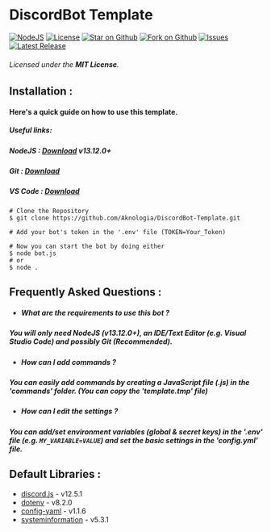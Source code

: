 # DiscordBot Template 
[![NodeJS](https://img.shields.io/badge/NodeJS->%3D%2013.12.0-green.svg)](https://nodejs.org/en/download)
[![License](https://img.shields.io/github/license/Aknologia/DiscordBot-Template)](https://github.com/Aknologia/DiscordBot-Template/blob/master/LICENSE)
[![Star on Github](https://img.shields.io/github/stars/Aknologia/DiscordBot-Template)](https://github.com/Aknologia/DiscordBot-Template/stargazers)
[![Fork on Github](https://img.shields.io/github/forks/Aknologia/DiscordBot-Template)](https://github.com/Aknologia/DiscordBot-Template/fork)
[![Issues](https://img.shields.io/github/issues/Aknologia/DiscordBot-Template)](https://github.com/Aknologia/DiscordBot-Template/issues)
[![Latest Release](https://img.shields.io/github/v/release/Aknologia/DiscordBot-Template.svg)](https://github.com/Aknologia/DiscordBot-Template/releases)

###### Licensed under the **MIT License**.

Installation :
--------------
#### Here's a quick guide on how to use this template.
##### __Useful links:__
##### NodeJS : [Download](https://nodejs.org/en/download/) v13.12.0+
##### Git : [Download](https://git-scm.com/downloads)
##### VS Code : [Download](https://code.visualstudio.com/Download)
```
# Clone the Repository
$ git clone https://github.com/Aknologia/DiscordBot-Template.git

# Add your bot's token in the '.env' file (TOKEN=Your_Token)

# Now you can start the bot by doing either
$ node bot.js
# or
$ node .
```

Frequently Asked Questions :
---------------------
- ##### **What are the requirements to use this bot ?**
##### You will only need **NodeJS** (v13.12.0+), an **IDE/Text Editor** (e.g. Visual Studio Code) and possibly **Git** (Recommended).
- ##### **How can I add commands ?**
##### You can easily add commands by creating a JavaScript file (.js) in the 'commands' folder. (You can copy the 'template.tmp' file)
- ##### **How can I edit the settings ?**
##### You can add/set environment variables (global & secret keys) in the '.env' file (e.g. `MY_VARIABLE=VALUE`) and set the basic settings in the 'config.yml' file.

Default Libraries :
-------------------
* [discord.js](https://www.npmjs.com/package/discord.js) - v12.5.1
* [dotenv](https://www.npmjs.com/package/dotenv) -  v8.2.0
* [config-yaml](https://www.npmjs.com/package/config-yaml) - v1.1.6
* [systeminformation](https://www.npmjs.com/package/systeminformation) - v5.3.1

